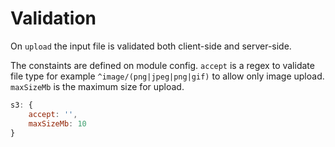 # Validation

On `upload` the input file is validated both client-side and server-side.

The constaints are defined on module config. `accept` is a regex to validate file type for example `^image/(png|jpeg|png|gif)` to allow only image upload. `maxSizeMb` is the maximum size for upload.

```js
s3: {
    accept: '',
    maxSizeMb: 10
}
```
